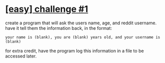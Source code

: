 # [[easy] challenge #1][1]

create a program that will ask the users name, age, and reddit username. have it tell them the information back, in the format:
 
    your name is (blank), you are (blank) years old, and your username is (blank)
      
for extra credit, have the program log this information in a file to be accessed later.

[1]: https://www.reddit.com/r/dailyprogrammer/comments/pih8x/easy_challenge_1/
